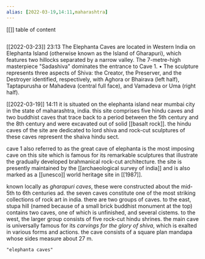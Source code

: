 ```yaml
---
alias: [2022-03-19,14:11,maharashtra]
---
```

[[]]
table of content
```toc
```

[[2022-03-23]] 23:13
The Elephanta Caves are located in Western India on Elephanta Island (otherwise known as the Island of Gharapuri), which features two hillocks separated by a narrow valley.
The 7-metre-high masterpiece "Sadashiva" dominates the entrance to Cave 1.
• The sculpture represents three aspects of Shiva: the Creator, the Preserver, and the Destroyer identified, respectively, with Aghora or Bhairava (left half), Taptapurusha or Mahadeva (central full face), and Vamadeva or Uma (right half).

[[2022-03-19]] 14:11
it is situated on the elephanta island near mumbai city in the state of maharashtra, india.
this site comprises five hindu caves and two buddhist caves that trace back to a period between the 5th century and the 8th century and were excavated out of solid [[basalt rock]].
the hindu caves of the site are dedicated to lord shiva and rock-cut sculptures of these caves represent the shaiva hindu sect.

cave 1 also referred to as the great cave of elephanta is the most imposing cave on this site which is famous for its remarkable sculptures that illustrate the gradually developed brahmanical rock-cut architecture.
the site is presently maintained by the [[archaeological survey of india]] and is also marked as a [[unesco]] world heritage site in [[1987]].

known locally as *gharapuri caves*, these were constructed about the mid-5th to 6th centuries ad.
the seven caves constitute one of the most striking collections of rock art in india.
there are two groups of caves. to the east, stupa hill (named because of a small brick buddhist monument at the top) contains two caves, one of which is unfinished, and several cistems.
to the west, the larger group consists of five rock-cut hindu shrines.
the main cave is universally famous for its *carvings for the glory of shiva*, which is exalted in various forms and actions. the cave consists of a square plan mandapa whose sides measure about 27 m.
```query
"elephanta caves"
```
